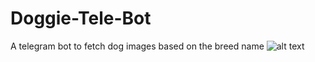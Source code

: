 # Doggie-Tele-Bot
A telegram bot to fetch dog images based on the breed name
![alt text](https://www.pexels.com/photo/winking-black-and-brown-puppy-2023384/~)
